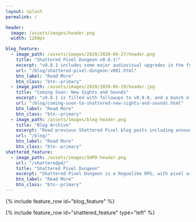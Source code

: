 ```yaml
---
layout: splash
permalink: /

header:
  image: /assets/images/header.png
  width: 1260px

blog_feature:
  - image_path: /assets/images/2020/2020-06-27/header.png
    title: "Shattered Pixel Dungeon v0.8.1!"
    excerpt: "v0.8.1 includes some major audiovisual upgrades in the form of new sounds effects and a redesigned hero select featuring fully detailed splash art!"
    url: "/blog/shattered-pixel-dungeon-v081.html"
    btn_label: "Read More"
    btn_class: "btn--primary"
  - image_path: /assets/images/2020/2020-06-19/header.jpg
    title: "Coming Soon: New Sights and Sounds"
    excerpt: "v0.8.1 is filled with followups to v0.8.0, and a bunch of medium-large sized features that I've been wanting to get into the game for quite a while."
    url: "/blog/coming-soon-to-shattered-new-sights-and-sounds.html"
    btn_label: "Read More"
    btn_class: "btn--primary"
  - image_path: /assets/images/blog-header.png
    title: "Blog Archive"
    excerpt: "Read previous Shattered Pixel blog posts including announcements, design overviews, and teasers! The blog includes a full history of my dev work since I started Shattered Pixel Dungeon in 2014."
    url: "/blog/"
    btn_label: "Read More"
    btn_class: "btn--primary"
shattered_feature:
  - image_path: /assets/images/SHPD-header.png
    url: "/shatteredpd/"
    title: "Shattered Pixel Dungeon"
    excerpt: "Shattered Pixel Dungeon is a Roguelike RPG, with pixel art graphics and lots of variety and replayability. Every game is unique, with four different playable characters, randomized levels and enemies, and over 150 items to collect and use. The game is simple to get into, but has lots of depth. Strategy is required if you want to win!"
    btn_label: "Read More"
    btn_class: "btn--primary"
---
```


{% include feature_row id="blog_feature" %}

{% include feature_row id="shattered_feature" type="left" %}
